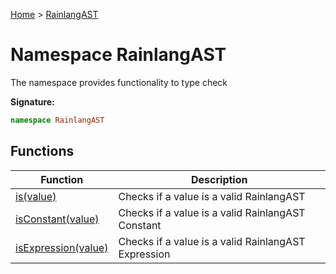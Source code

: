 [Home](../index.md) &gt; [RainlangAST](./rainlangast.md)

# Namespace RainlangAST

The namespace provides functionality to type check

<b>Signature:</b>

```typescript
namespace RainlangAST 
```

## Functions

|  Function | Description |
|  --- | --- |
|  [is(value)](./rainlangast/variables/is_1.md) | Checks if a value is a valid RainlangAST |
|  [isConstant(value)](./rainlangast/variables/isconstant_1.md) | Checks if a value is a valid RainlangAST Constant |
|  [isExpression(value)](./rainlangast/variables/isexpression_1.md) | Checks if a value is a valid RainlangAST Expression |

